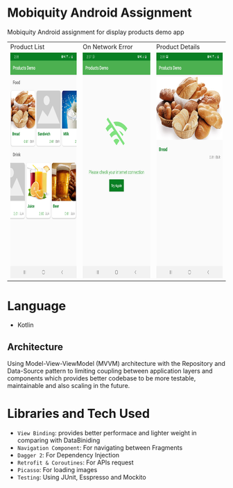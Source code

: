 # Mobiquity Android Assignment

Mobiquity Android assignment for display products demo app


<table>
  <tr>
    <td>Product List</td>
     <td>On Network Error</td>
     <td>Product Details</td>
  </tr>
  <tr>
    <td><img src="screenshots/screen_1.jpg" width=250 height=520></td>
    <td><img src="screenshots/screen_2.jpg" width=250 height=520></td>
    <td><img src="screenshots/screen_3.jpg" width=250 height=520></td>
  </tr>
 </table>
 
# Language
- Kotlin

## Architecture

Using Model-View-ViewModel (MVVM) architecture with the Repository and Data-Source
pattern to limiting coupling between application layers and components which provides better codebase to be more testable, maintainable and also scaling in the future.

# Libraries and Tech Used
- `View Binding`: provides better performace and lighter weight in comparing with DataBiniding
- `Navigation Component`: For navigating between Fragments
- `Dagger 2`: For Dependency Injection
- `Retrofit & Coroutines`: For APIs request
- `Picasso`: For loading images
- `Testing`: Using JUnit, Esspresso and Mockito 
